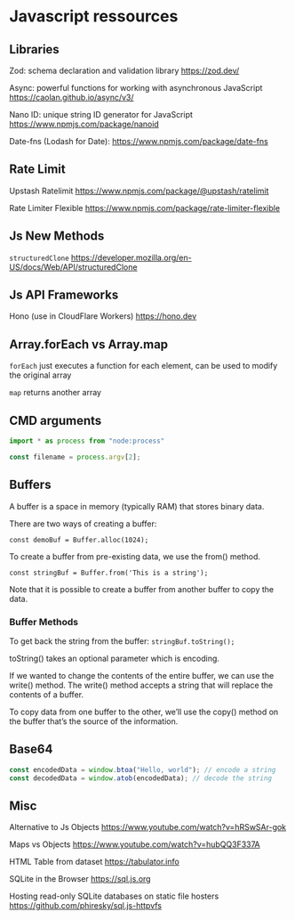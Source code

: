 # Javascript ressources


## Libraries

Zod: schema declaration and validation library https://zod.dev/

Async: powerful functions for working with asynchronous JavaScript https://caolan.github.io/async/v3/

Nano ID: unique string ID generator for JavaScript https://www.npmjs.com/package/nanoid

Date-fns (Lodash for Date): https://www.npmjs.com/package/date-fns


## Rate Limit

Upstash Ratelimit https://www.npmjs.com/package/@upstash/ratelimit

Rate Limiter Flexible https://www.npmjs.com/package/rate-limiter-flexible


## Js New Methods

```structuredClone```  https://developer.mozilla.org/en-US/docs/Web/API/structuredClone


## Js API Frameworks

Hono (use in CloudFlare Workers) https://hono.dev


## Array.forEach vs Array.map

```forEach``` just executes a function for each element, can be used to modify the original array

```map``` returns another array


## CMD arguments

```javascript
import * as process from "node:process"

const filename = process.argv[2];
```

## Buffers

A buffer is a space in memory (typically RAM) that stores binary data. 

There are two ways of creating a buffer:

```const demoBuf = Buffer.alloc(1024);```

To create a buffer from pre-existing data, we use the from() method.

```const stringBuf = Buffer.from('This is a string');```

Note that it is possible to create a buffer from another buffer to copy the data.


### Buffer Methods

To get back the string from the buffer: ```stringBuf.toString();```

toString() takes an optional parameter which is encoding.

If we wanted to change the contents of the entire buffer, we can use the write() method. The write() method accepts a string that will replace the contents of a buffer.

To copy data from one buffer to the other, we’ll use the copy() method on the buffer that’s the source of the information.


## Base64

```javascript
const encodedData = window.btoa("Hello, world"); // encode a string
const decodedData = window.atob(encodedData); // decode the string
```


## Misc

Alternative to Js Objects https://www.youtube.com/watch?v=hRSwSAr-gok

Maps vs Objects https://www.youtube.com/watch?v=hubQQ3F337A

HTML Table from dataset https://tabulator.info

SQLite in the Browser https://sql.js.org

Hosting read-only SQLite databases on static file hosters https://github.com/phiresky/sql.js-httpvfs



